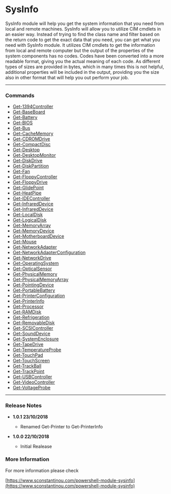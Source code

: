 # SysInfo

SysInfo module will help you get the system information that you need from local and remote machines.
SysInfo will allow you to utilize CIM cmdlets in an easier way. Instead of trying to find the class name and filter
based on the return code to get the exact data that you need, you can get what you need with SysInfo module. It
utilizes CIM cmdlets to get the information from local and remote computer but the output of the properties of
the system components has no codes. Codes have been converted into a more readable format, giving you the
actual meaning of each code. As different types of sizes are provided in bytes, which in many times this is not
helpful, additional properties will be included in the output, providing you the size also in other format that
will help you out perform your job.

---

### Commands

* [Get-1394Controller](https://www.sconstantinou.com/Get-1394Controller)
* [Get-BaseBoard](https://www.sconstantinou.com/Get-BaseBoard)
* [Get-Battery](https://www.sconstantinou.com/Get-Battery)
* [Get-BIOS](https://www.sconstantinou.com/Get-BIOS)
* [Get-Bus](https://www.sconstantinou.com/Get-Bus)
* [Get-CacheMemory](https://www.sconstantinou.com/Get-CacheMemory)
* [Get-CDROMDrive](https://www.sconstantinou.com/Get-CDROMDrive)
* [Get-CompactDisc](https://www.sconstantinou.com/Get-CompactDisc)
* [Get-Desktop](https://www.sconstantinou.com/Get-Desktop)
* [Get-DesktopMonitor](https://www.sconstantinou.com/Get-DesktopMonitor)
* [Get-DiskDrive](https://www.sconstantinou.com/Get-DiskDrive)
* [Get-DiskPartition](https://www.sconstantinou.com/Get-DiskPartition)
* [Get-Fan](https://www.sconstantinou.com/Get-Fan)
* [Get-FloppyController](https://www.sconstantinou.com/Get-FloppyController)
* [Get-FloppyDrive](https://www.sconstantinou.com/Get-FloppyDrive)
* [Get-GlidePoint](https://www.sconstantinou.com/Get-GlidePoint)
* [Get-HeatPipe](https://www.sconstantinou.com/Get-HeatPipe)
* [Get-IDEController](https://www.sconstantinou.com/Get-IDEController)
* [Get-InfraredDevice](https://www.sconstantinou.com/Get-InfraredDevice)
* [Get-InfraredDevice](https://www.sconstantinou.com/Get-InfraredDevice)
* [Get-LocalDisk](https://www.sconstantinou.com/Get-LocalDisk)
* [Get-LogicalDisk](https://www.sconstantinou.com/Get-LogicalDisk)
* [Get-MemoryArray](https://www.sconstantinou.com/Get-MemoryArray)
* [Get-MemoryDevice](https://www.sconstantinou.com/Get-MemoryDevice)
* [Get-MotherboardDevice](https://www.sconstantinou.com/Get-MotherboardDevice)
* [Get-Mouse](https://www.sconstantinou.com/Get-Mouse)
* [Get-NetworkAdapter](https://www.sconstantinou.com/Get-NetworkAdapter)
* [Get-NetworkAdapterConfiguration](https://www.sconstantinou.com/Get-NetworkAdapterConfiguration)
* [Get-NetworkDrive](https://www.sconstantinou.com/Get-NetworkDrive)
* [Get-OperatingSystem](https://www.sconstantinou.com/Get-OperatingSystem)
* [Get-OpticalSensor](https://www.sconstantinou.com/Get-OpticalSensor)
* [Get-PhysicalMemory](https://www.sconstantinou.com/Get-PhysicalMemory)
* [Get-PhysicalMemoryArray](https://www.sconstantinou.com/Get-PhysicalMemoryArray)
* [Get-PointingDevice](https://www.sconstantinou.com/Get-PointingDevice)
* [Get-PortableBattery](https://www.sconstantinou.com/Get-PortableBattery)
* [Get-PrinterConfiguration](https://www.sconstantinou.com/Get-PrinterConfiguration)
* [Get-PrinterInfo](https://www.sconstantinou.com/Get-PrinterInfo)
* [Get-Processor](https://www.sconstantinou.com/Get-Processor)
* [Get-RAMDisk](https://www.sconstantinou.com/Get-RAMDisk)
* [Get-Refrigeration](https://www.sconstantinou.com/Get-Refrigeration)
* [Get-RemovableDisk](https://www.sconstantinou.com/Get-RemovableDisk)
* [Get-SCSIController](https://www.sconstantinou.com/Get-SCSIController)
* [Get-SoundDevice](https://www.sconstantinou.com/Get-SoundDevice)
* [Get-SystemEnclosure](https://www.sconstantinou.com/Get-SystemEnclosure)
* [Get-TapeDrive](https://www.sconstantinou.com/Get-TapeDrive)
* [Get-TemperatureProbe](https://www.sconstantinou.com/Get-TemperatureProbe)
* [Get-TouchPad](https://www.sconstantinou.com/Get-TouchPad)
* [Get-TouchScreen](https://www.sconstantinou.com/Get-TouchScreen)
* [Get-TrackBall](https://www.sconstantinou.com/Get-TrackBall)
* [Get-TrackPoint](https://www.sconstantinou.com/Get-TrackPoint)
* [Get-USBController](https://www.sconstantinou.com/Get-USBController)
* [Get-VideoController](https://www.sconstantinou.com/Get-VideoController)
* [Get-VoltageProbe](https://www.sconstantinou.com/Get-VoltageProbe)

---

### Release Notes

* __1.0.1 23/10/2018__
  * Renamed Get-Printer to Get-PrinterInfo

* __1.0.0 22/10/2018__
  * Initial Realease

### More Information

For more information please check

[https://www.sconstantinou.com/powershell-module-sysinfo](https://www.sconstantinou.com/powershell-module-sysinfo)